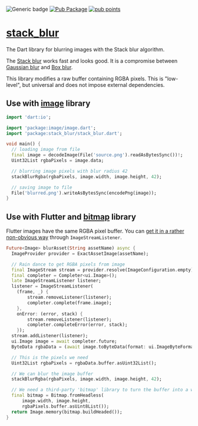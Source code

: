 ![Generic badge](https://img.shields.io/badge/status-it_works-ok.svg)
[![Pub Package](https://img.shields.io/pub/v/stack_blur.svg)](https://pub.dev/packages/stack_blur)
[![pub points](https://badges.bar/stack_blur/pub%20points)](https://pub.dev/packages/stack_blur/score)

# [stack_blur](https://github.com/rtmigo/stack_blur_dart)

The Dart library for blurring images with the Stack blur algorithm.

The [Stack blur](https://underdestruction.com/2004/02/25/stackblur-2004/) works fast and looks good.
It is a compromise between [Gaussian blur](https://en.wikipedia.org/wiki/Gaussian_blur)
and [Box blur](https://en.wikipedia.org/wiki/Box_blur).

This library modifies a raw buffer containing RGBA pixels. This is "low-level", but universal and
does not impose external dependencies.

## Use with [image](https://pub.dev/packages/image) library

```dart
import 'dart:io';

import 'package:image/image.dart';
import 'package:stack_blur/stack_blur.dart';

void main() {
  // loading image from file
  final image = decodeImage(File('source.png').readAsBytesSync())!;
  Uint32List rgbaPixels = image.data;

  // blurring image pixels with blur radius 42
  stackBlurRgba(rgbaPixels, image.width, image.height, 42);

  // saving image to file
  File('blurred.png').writeAsBytesSync(encodePng(image));
}
```

## Use with Flutter and [bitmap](https://pub.dev/packages/bitmap) library

Flutter images have the same RGBA pixel buffer. You can [get it in a rather non-obvious
way](https://stackoverflow.com/a/60297917) through `ImageStreamListener`.

``` dart
Future<Image> blurAsset(String assetName) async {
  ImageProvider provider = ExactAssetImage(assetName);

  // Rain dance to get RGBA pixels from image
  final ImageStream stream = provider.resolve(ImageConfiguration.empty);
  final completer = Completer<ui.Image>();
  late ImageStreamListener listener;
  listener = ImageStreamListener(
    (frame, _) {
        stream.removeListener(listener);
        completer.complete(frame.image);
    },
    onError: (error, stack) {
        stream.removeListener(listener);
        completer.completeError(error, stack);
    });
  stream.addListener(listener);
  ui.Image image = await completer.future;
  ByteData rgbaData = (await image.toByteData(format: ui.ImageByteFormat.rawRgba))!;

  // This is the pixels we need
  Uint32List rgbaPixels = rgbaData.buffer.asUint32List();

  // We can blur the image buffer
  stackBlurRgba(rgbaPixels, image.width, image.height, 42);

  // We need a third-party 'bitmap' library to turn the buffer into a widget
  final bitmap = Bitmap.fromHeadless(
      image.width, image.height,
      rgbaPixels.buffer.asUint8List());
  return Image.memory(bitmap.buildHeaded());
}
```
